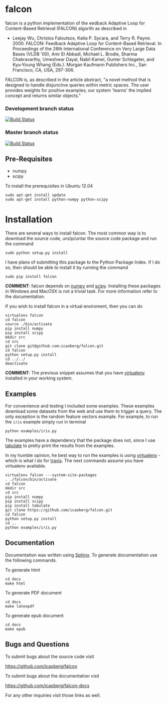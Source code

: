 falcon
======
falcon is a python implementation of the eedback Adaptive Loop for Content-Based Retrieval (FALCON) algorith as described in 

* Leejay Wu, Christos Faloutsos, Katia P. Sycara, and Terry R. Payne. 2000. FALCON: Feedback Adaptive Loop for Content-Based Retrieval. In Proceedings of the 26th International Conference on Very Large Data Bases (VLDB '00), Amr El Abbadi, Michael L. Brodie, Sharma Chakravarthy, Umeshwar Dayal, Nabil Kamel, Gunter Schlageter, and Kyu-Young Whang (Eds.). Morgan Kaufmann Publishers Inc., San Francisco, CA, USA, 297-306.
 
FALCON is, as described in the article abstract, "a novel method that is designed to handle disjunctive queries within metric spaces. The user provides weights for positive examples; our system 'learns' the implied concept and returns similar objects."

### Development branch status
[![Build Status](https://travis-ci.org/icaoberg/falcon.svg?branch=dev)](https://travis-ci.org/icaoberg/falcon)

### Master branch status
[![Build Status](https://travis-ci.org/icaoberg/falcon.svg?branch=master)](https://travis-ci.org/icaoberg/falcon)

Pre-Requisites
--------------
- numpy
- scipy

To install the prerequisites in Ubuntu 12.04

```
sudo apt-get install update
sudo apt-get install python-numpy python-scipy
```

Installation
============

There are several ways to install falcon. The most common way is to download the source code, unzip/untar the source code package and run the command
```
sudo python setup.py install
```
 
I have plans of submitting this package to the Python Package Index. 
If I do so, then should be able to install it by running the command

```
sudo pip install falcon
```

**COMMENT**: falcon depends on [numpy](http://www.numpy.org) and [scipy](http://www.scipy.org). Installing these packages in Windows and MacOSX is not a trivial task. For more information refer to the documentation.

If you wish to install falcon in a virtual enviroment, then you can do

```
virtualenv falcon
cd falcon
source ./bin/activate
pip install numpy
pip install scipy
mkdir src
cd src
git clone git@github.com:icaoberg/falcon.git
cd falcon
python setup.py install
cd ../../
deactivate
```

**COMMENT**: The previous snippet assumes that you have [virtualenv](https://pypi.python.org/pypi/virtualenv) installed in your working system.

Examples
--------
For convenience and testing I included some examples. These examples download some
datasets from the web and use them to trigger a query. The only exception is the random feature vectors example. For example, to run the ```iris``` example simply run in terminal

```
python examples/iris.py
```

The examples have a dependency that the package does not, since I use [tabulate](https://pypi.python.org/pypi/tabulate) to pretty print the results from the examples.

In my humble opinion, he best way to run the examples is using [virtualenv](https://pypi.python.org/pypi/virtualenv) -which is what I do for [travis](https://travis-ci.org/icaoberg/falcon). The next commands assume you have virtualenv available.

```
virtualenv falcon ---system-site-packages
. ./falcon/bin/activate
cd falcon
mkdir src
cd src
pip install numpy
pip install scipy
pip install tabulate
git clone https://github.com/icaoberg/falcon.git
cd falcon
python setup.py install
cd ..
python examples/iris.py
```

Documentation
-------------
Documentation was written using [Sphinx](http://sphinx-doc.org/).
 To generate documentation use the following commands.

To generate html
```
cd docs
make html
```

To generate PDF document
```
cd docs
make latexpdf
```

To generate epub document
```
cd docs
make epub
```

Bugs and Questions
------------------
To submit bugs about the source code visit

https://github.com/icaoberg/falcon

To submit bugs about the documentation visit

https://github.com/icaoberg/falcon-docs

For any other inquiries visit those links as well.